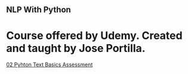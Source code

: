 ## NLP With Python

# Course offered by Udemy. Created and taught by Jose Portilla.

[02 Pyhton Text Basics Assessment](https://github.com/MBadriNarayanan/NLPWithPython/blob/master/Section2PythonTextBasicsAssessment.ipynb)
